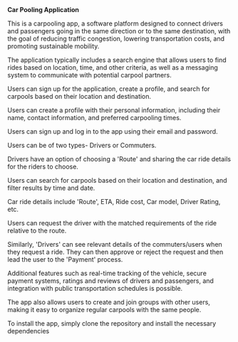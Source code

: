<html>
 <head> 
   <b>Car Pooling Application</b>
  </head>
  
  <body>
    <p>
    <p> This is a carpooling app, a software platform designed to connect drivers and passengers going in the same direction or to the same destination, with the goal of reducing traffic congestion, lowering transportation costs, and promoting sustainable mobility. </p>
    <p> The application typically includes a search engine that allows users to find rides based on location, time, and other criteria, as well as a messaging system to communicate with potential carpool partners. </p>
     <p> Users can sign up for the application, create a profile, and search for carpools based on their location and destination. </p>
    <p> Users can create a profile with their personal information, including their name, contact information, and preferred carpooling times. </p>
    <p> Users can sign up and log in to the app using their email and password. </p>
    <p> Users can be of two types- Drivers or Commuters.</p>
    <p> Drivers have an option of choosing a 'Route' and sharing the car ride details for the riders to choose. </p>
    <p> Users can search for carpools based on their location and destination, and filter results by time and date. </p>
    <p> Car ride details include 'Route', ETA, Ride cost, Car model, Driver Rating, etc. </p>
    <p> Users can request the driver with the matched requirements of the ride relative to the route. </p>
   <p> Similarly, 'Drivers' can see relevant details of the commuters/users when they request a ride. They can then approve or reject the request
     and then lead the user to the 'Payment' process. </p>
    <p> Additional features such as real-time tracking of the vehicle, secure payment systems, ratings and reviews of drivers and passengers, and integration with public transportation schedules is possible. </p>
   <p> The app also allows users to create and join groups with other users, making it easy to organize regular carpools with the same people.</p>
    <footer>
      To install the app, simply clone the repository and install the necessary dependencies
    </footer>
  </body>
  </html>
